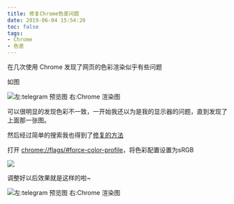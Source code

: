 ```yaml
---
title: 修复Chrome色差问题
date: 2019-06-04 15:54:20
toc: false
tags:
- Chrome
- 色差
---
```


在几次使用 Chrome 发现了网页的色彩渲染似乎有些问题<!--more-->

如图

![左:telegram 预览图 右:Chrome 渲染图](https://cdn.lvcshu.info/img/20190604001.jpg)

可以很明显的发现色彩不一致，一开始我还以为是我的显示器的问题，直到发现了上面那一张图。

然后经过简单的搜索我也得到了[修复的方法](https://segmentfault.com/a/1190000012818983)

打开 [chrome://flags/#force-color-profile](chrome://flags/#force-color-profile)，将色彩配置设置为sRGB

![](https://cdn.lvcshu.info/img/20190604003.jpeg)

调整好以后效果就是这样的啦~

![左:telegram 预览图 右:Chrome 渲染图](https://cdn.lvcshu.info/img/20190604002.jpg)

